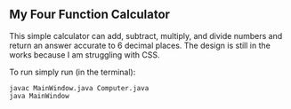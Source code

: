 My Four Function Calculator
-----------------------------

This simple calculator can add, subtract, multiply, and divide numbers and
return an answer accurate to 6 decimal places. The design is still in the works
because I am struggling with CSS.

To run simply run (in the terminal):

```
javac MainWindow.java Computer.java
java MainWindow
```
